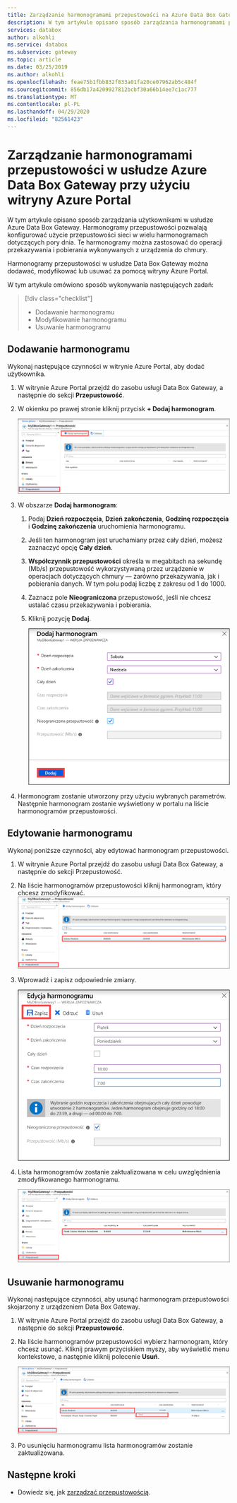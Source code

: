 ```yaml
---
title: Zarządzanie harmonogramami przepustowości na Azure Data Box Gateway | Microsoft Docs
description: W tym artykule opisano sposób zarządzania harmonogramami przepustowości w usłudze Azure Data Box Gateway przy użyciu witryny Azure Portal.
services: databox
author: alkohli
ms.service: databox
ms.subservice: gateway
ms.topic: article
ms.date: 03/25/2019
ms.author: alkohli
ms.openlocfilehash: feae75b1fbb832f833a01fa20ce07962ab5c484f
ms.sourcegitcommit: 856db17a4209927812bcbf30a66b14ee7c1ac777
ms.translationtype: MT
ms.contentlocale: pl-PL
ms.lasthandoff: 04/29/2020
ms.locfileid: "82561423"
---
```

# <a name="use-the-azure-portal-to-manage-bandwidth-schedules-on-your-azure-data-box-gateway"></a>Zarządzanie harmonogramami przepustowości w usłudze Azure Data Box Gateway przy użyciu witryny Azure Portal  

W tym artykule opisano sposób zarządzania użytkownikami w usłudze Azure Data Box Gateway. Harmonogramy przepustowości pozwalają konfigurować użycie przepustowości sieci w wielu harmonogramach dotyczących pory dnia. Te harmonogramy można zastosować do operacji przekazywania i pobierania wykonywanych z urządzenia do chmury. 

Harmonogramy przepustowości w usłudze Data Box Gateway można dodawać, modyfikować lub usuwać za pomocą witryny Azure Portal.

W tym artykule omówiono sposób wykonywania następujących zadań:

> [!div class="checklist"]
> * Dodawanie harmonogramu
> * Modyfikowanie harmonogramu
> * Usuwanie harmonogramu 


## <a name="add-a-schedule"></a>Dodawanie harmonogramu

Wykonaj następujące czynności w witrynie Azure Portal, aby dodać użytkownika.

1. W witrynie Azure Portal przejdź do zasobu usługi Data Box Gateway, a następnie do sekcji **Przepustowość**.
2. W okienku po prawej stronie kliknij przycisk **+ Dodaj harmonogram**.

    ![Klikanie przycisku Dodaj użytkownika](media/data-box-gateway-manage-bandwidth-schedules/add-schedule-1.png)

3. W obszarze **Dodaj harmonogram**: 

   1. Podaj **Dzień rozpoczęcia**, **Dzień zakończenia**, **Godzinę rozpoczęcia** i **Godzinę zakończenia** uruchomienia harmonogramu. 
   2. Jeśli ten harmonogram jest uruchamiany przez cały dzień, możesz zaznaczyć opcję **Cały dzień**. 
   3. **Współczynnik przepustowości** określa w megabitach na sekundę (Mb/s) przepustowość wykorzystywaną przez urządzenie w operacjach dotyczących chmury — zarówno przekazywania, jak i pobierania danych. W tym polu podaj liczbę z zakresu od 1 do 1000. 
   4. Zaznacz pole **Nieograniczona** przepustowość, jeśli nie chcesz ustalać czasu przekazywania i pobierania. 
   5. Kliknij pozycję **Dodaj**.

      ![Klikanie przycisku Dodaj użytkownika](media/data-box-gateway-manage-bandwidth-schedules/add-schedule-2.png)

3. Harmonogram zostanie utworzony przy użyciu wybranych parametrów. Następnie harmonogram zostanie wyświetlony w portalu na liście harmonogramów przepustowości.


## <a name="edit-schedule"></a>Edytowanie harmonogramu

Wykonaj poniższe czynności, aby edytować harmonogram przepustowości. 

1. W witrynie Azure Portal przejdź do zasobu usługi Data Box Gateway, a następnie do sekcji Przepustowość. 
2. Na liście harmonogramów przepustowości kliknij harmonogram, który chcesz zmodyfikować.
    ![Modyfikowanie harmonogramu](media/data-box-gateway-manage-bandwidth-schedules/modify-schedule-1.png)

3. Wprowadź i zapisz odpowiednie zmiany.

    ![Modyfikowanie harmonogramu](media/data-box-gateway-manage-bandwidth-schedules/modify-schedule-2.png)

4. Lista harmonogramów zostanie zaktualizowana w celu uwzględnienia zmodyfikowanego harmonogramu.

    ![Modyfikowanie harmonogramu](media/data-box-gateway-manage-bandwidth-schedules/modify-schedule-3.png)


## <a name="delete-a-schedule"></a>Usuwanie harmonogramu

Wykonaj następujące czynności, aby usunąć harmonogram przepustowości skojarzony z urządzeniem Data Box Gateway.

1. W witrynie Azure Portal przejdź do zasobu usługi Data Box Gateway, a następnie do sekcji **Przepustowość**.  

2. Na liście harmonogramów przepustowości wybierz harmonogram, który chcesz usunąć. Kliknij prawym przyciskiem myszy, aby wyświetlić menu kontekstowe, a następnie kliknij polecenie **Usuń**. 

   ![Usuwanie użytkownika](media/data-box-gateway-manage-bandwidth-schedules/delete-schedule-1.png)

3.  Po usunięciu harmonogramu lista harmonogramów zostanie zaktualizowana.



## <a name="next-steps"></a>Następne kroki

- Dowiedz się, jak [zarządzać przepustowością](data-box-gateway-manage-bandwidth-schedules.md). 
